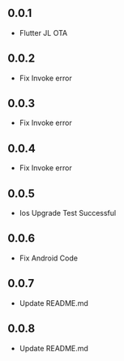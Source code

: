 ## 0.0.1

- Flutter JL OTA

## 0.0.2

- Fix Invoke error

## 0.0.3

- Fix Invoke error

## 0.0.4

- Fix Invoke error

## 0.0.5

- Ios Upgrade Test Successful

## 0.0.6

- Fix Android Code

## 0.0.7

- Update README.md

## 0.0.8

- Update README.md